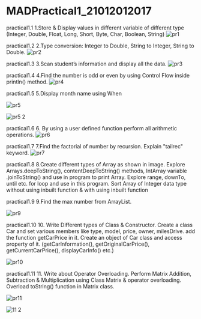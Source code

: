 # MADPractical1_21012012017
practical1.1
1.Store & Display values in different variable of different type (Integer, Double, Float, Long, Short, Byte, Char, Boolean, String)
![pr1](https://user-images.githubusercontent.com/110719677/186676013-e7f9c9da-fc85-4290-9e8f-161323e3f570.PNG)

practical1.2
2.Type conversion: Integer to Double, String to Integer, String to Double.
![pr2](https://user-images.githubusercontent.com/110719677/186685067-c43ea9b1-3745-41d7-b014-d9d32cd2ef6e.PNG)

practical1.3
3.Scan student’s information and display all the data.
![pr3](https://user-images.githubusercontent.com/110719677/186685336-2e2d1664-8057-4a5c-9bd8-7a983a8f7035.PNG)

practical1.4
4.Find the number is odd or even by using Control Flow inside println() method.
![pr4](https://user-images.githubusercontent.com/110719677/186685506-62011991-ea9d-47b2-889c-752d2cb9d1e1.PNG)

practical1.5
5.Display month name using When

![pr5](https://user-images.githubusercontent.com/110719677/186685734-ced08041-02a4-4295-b5f5-eca7b59f7710.PNG)

![pr5 2](https://user-images.githubusercontent.com/110719677/186686191-aecc951a-6d8a-4fd0-b541-7a57ac65d9ff.PNG)

practical1.6
6. By using a user defined function perform all arithmetic operations.
![pr6](https://user-images.githubusercontent.com/110719677/186686744-1e57995d-0026-434a-b900-dd9d16dd6477.PNG)

practical1.7
7.Find the factorial of number by recursion. Explain "tailrec" keyword.
![pr7](https://user-images.githubusercontent.com/110719677/186687144-7060933a-4fe1-4670-a907-620012a6e1a8.PNG)

practical1.8
8.Create different types of Array as shown in image. Explore Arrays.deepToString(), contentDeepToString() methods, IntArray variable .joinToString()  and use in program to print Array. Explore range, downTo, until etc. for loop and use in this program. Sort Array of Integer data type without using inbuilt function & with using inbuilt function


practical1.9
9.Find the max number from ArrayList.

![pr9](https://user-images.githubusercontent.com/110719677/186687958-2fcb8ff1-05ad-475c-918b-08b9406cdfbf.PNG)

practical1.10
10. Write Different types of Class & Constructor. Create a class Car and set various members like type, model, price, owner, milesDrive. add the function getCarPrice in it. Create an object of Car class and access property of it. (getCarInformation(), getOriginalCarPrice(), getCurrentCarPrice(), displayCarInfo() etc.)

![pr10](https://user-images.githubusercontent.com/110719677/186688317-af2534eb-d542-4066-9b77-25b09aeaf378.PNG)

practical1.11
11. Write about Operator Overloading. Perform Matrix Addition, Subtraction & Multiplication using Class Matrix & operator overloading. Overload toString() function in Matrix class.

![pr11](https://user-images.githubusercontent.com/110719677/186688992-277d4684-7cd8-4228-a48e-fd8f455e2758.PNG)

![11 2](https://user-images.githubusercontent.com/110719677/186689084-bb3aee11-f2c2-4462-9ddf-b95ea094ddff.PNG)

